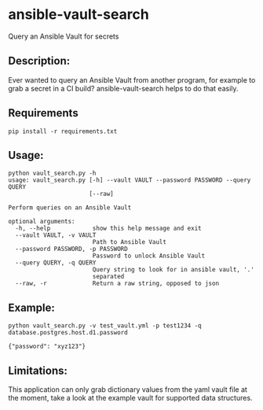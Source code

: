 # ansible-vault-search
Query an Ansible Vault for secrets

## Description:
Ever wanted to query an Ansible Vault from another program, for example to grab a secret in a CI build? ansible-vault-search helps to do that easily.

## Requirements

```
pip install -r requirements.txt
```

## Usage:

```
python vault_search.py -h
usage: vault_search.py [-h] --vault VAULT --password PASSWORD --query QUERY
                       [--raw]

Perform queries on an Ansible Vault

optional arguments:
  -h, --help            show this help message and exit
  --vault VAULT, -v VAULT
                        Path to Ansible Vault
  --password PASSWORD, -p PASSWORD
                        Password to unlock Ansible Vault
  --query QUERY, -q QUERY
                        Query string to look for in ansible vault, '.'
                        separated
  --raw, -r             Return a raw string, opposed to json
```

## Example:

```
python vault_search.py -v test_vault.yml -p test1234 -q database.postgres.host.d1.password

{"password": "xyz123"}
```

## Limitations:
This application can only grab dictionary values from the yaml vault file at the moment, take a look at the example vault for supported data structures.
